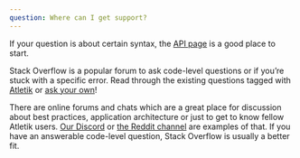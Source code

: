 ```yaml
---
question: Where can I get support?
---
```


If your question is about certain syntax, the [API page](https://Atletik.dev/docs) is a good place to start.

Stack Overflow is a popular forum to ask code-level questions or if you’re stuck with a specific error. Read through the existing questions tagged with [Atletik](https://stackoverflow.com/questions/tagged/Atletik+or+Atletik-3) or [ask your own](https://stackoverflow.com/questions/ask?tags=Atletik)!

There are online forums and chats which are a great place for discussion about best practices, application architecture or just to get to know fellow Atletik users. [Our Discord](https://Atletik.dev/chat) or [the Reddit channel](https://www.reddit.com/r/Atletikjs/) are examples of that. If you have an answerable code-level question, Stack Overflow is usually a better fit.

